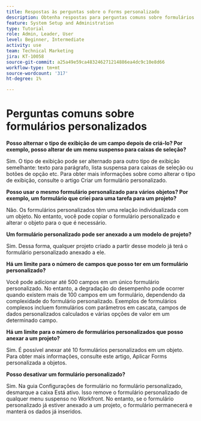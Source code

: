 ```yaml
---
title: Respostas às perguntas sobre o Forms personalizado
description: Obtenha respostas para perguntas comuns sobre formulários personalizados.
feature: System Setup and Administration
type: Tutorial
role: Admin, Leader, User
level: Beginner, Intermediate
activity: use
team: Technical Marketing
jira: KT-10058
source-git-commit: a25a49e59ca483246271214886ea4dc9c10e8d66
workflow-type: tm+mt
source-wordcount: '317'
ht-degree: 1%

---
```


# Perguntas comuns sobre formulários personalizados

**Posso alternar o tipo de exibição de um campo depois de criá-lo? Por exemplo, posso alterar de um menu suspenso para caixas de seleção?**

Sim. O tipo de exibição pode ser alternado para outro tipo de exibição semelhante: texto para parágrafo, lista suspensa para caixas de seleção ou botões de opção etc. Para obter mais informações sobre como alterar o tipo de exibição, consulte o artigo Criar um formulário personalizado.


**Posso usar o mesmo formulário personalizado para vários objetos? Por exemplo, um formulário que criei para uma tarefa para um projeto?**

Não. Os formulários personalizados têm uma relação individualizada com um objeto. No entanto, você pode copiar o formulário personalizado e alterar o objeto para o que é necessário.


**Um formulário personalizado pode ser anexado a um modelo de projeto?**

Sim. Dessa forma, qualquer projeto criado a partir desse modelo já terá o formulário personalizado anexado a ele.


**Há um limite para o número de campos que posso ter em um formulário personalizado?**

Você pode adicionar até 500 campos em um único formulário personalizado. No entanto, a degradação do desempenho pode ocorrer quando existem mais de 100 campos em um formulário, dependendo da complexidade do formulário personalizado. Exemplos de formulários complexos incluem formulários com parâmetros em cascata, campos de dados personalizados calculados e várias opções de valor em um determinado campo.


**Há um limite para o número de formulários personalizados que posso anexar a um projeto?**

Sim. É possível anexar até 10 formulários personalizados em um objeto. Para obter mais informações, consulte este artigo, Aplicar Forms personalizada a objetos.


**Posso desativar um formulário personalizado?**

Sim. Na guia Configurações de formulário no formulário personalizado, desmarque a caixa Está ativo. Isso remove o formulário personalizado de qualquer menu suspenso no Workfront. No entanto, se o formulário personalizado já estiver anexado a um projeto, o formulário permanecerá e manterá os dados já inseridos.